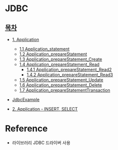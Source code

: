 # JDBC
[목차](#목차)
- 
- [1. Application](https://github.com/withColinSong/Programming/blob/master/03.Academy/01.Java/04.JDBC/01.Oracle/Application.java)
  - [1.1 Application_statement](https://github.com/withColinSong/Programming/blob/master/03.Academy/01.Java/04.JDBC/01.Oracle/Application_statement.java)
  - [1.2 Application_prepareStatement](https://github.com/withColinSong/Programming/blob/master/03.Academy/01.Java/04.JDBC/01.Oracle/Application_prepareStatement.java)
  - [1.3 Application_prepareStatement_Create](https://github.com/withColinSong/Programming/blob/master/03.Academy/01.Java/04.JDBC/01.Oracle/Application_prepareStatement_Create.java)
  - [1.4 Application_prepareStatement_Read](https://github.com/withColinSong/Programming/blob/master/03.Academy/01.Java/04.JDBC/01.Oracle/Application_prepareStatement_Read.java)
    - [1.4.1 Application_prepareStatement_Read2](https://github.com/withColinSong/Programming/blob/master/03.Academy/01.Java/04.JDBC/01.Oracle/Application_prepareStatement_Read2.java)
    - [1.4.2 Application_prepareStatement_Read3](https://github.com/withColinSong/Programming/blob/master/03.Academy/01.Java/04.JDBC/01.Oracle/Application_prepareStatement_Read3.java)
  - [1.5 Application_prepareStatement_Update](https://github.com/withColinSong/Programming/blob/master/03.Academy/01.Java/04.JDBC/01.Oracle/Application_prepareStatement_Update.java)
  - [1.6 Application_prepareStatement_Delete](https://github.com/withColinSong/Programming/blob/master/03.Academy/01.Java/04.JDBC/01.Oracle/Application_prepareStatement_Delete.java)
  - [1.7 Application_prepareStatementTransaction](https://github.com/withColinSong/Programming/blob/master/03.Academy/01.Java/04.JDBC/01.Oracle/Application_prepareStatementTransaction_.java)
- [JdbcExample](https://github.com/withColinSong/Programming/blob/master/03.Academy/01.Java/04.JDBC/01.Oracle/JdbcExample.java)

- [2. Application - INSERT, SELECT](https://github.com/withColinSong/Programming/blob/master/03.Academy/01.Java/04.JDBC/01.Oracle/Application_201105.java)

# Reference
   - 라이브러리 JDBC 드라이버 사용

